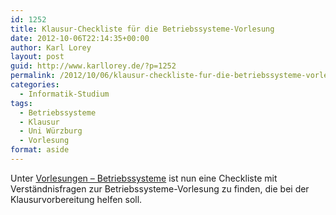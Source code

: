 ```yaml
---
id: 1252
title: Klausur-Checkliste für die Betriebssysteme-Vorlesung
date: 2012-10-06T22:14:35+00:00
author: Karl Lorey
layout: post
guid: http://www.karllorey.de/?p=1252
permalink: /2012/10/06/klausur-checkliste-fur-die-betriebssysteme-vorlesung/
categories:
  - Informatik-Studium
tags:
  - Betriebssysteme
  - Klausur
  - Uni Würzburg
  - Vorlesung
format: aside
---
```

Unter [Vorlesungen &#8211; Betriebssysteme](http://www.karllorey.de/informatik-studium/vorlesungen/betriebssysteme/ "Betriebssysteme") ist nun eine Checkliste mit Verständnisfragen zur Betriebssysteme-Vorlesung zu finden, die bei der Klausurvorbereitung helfen soll.